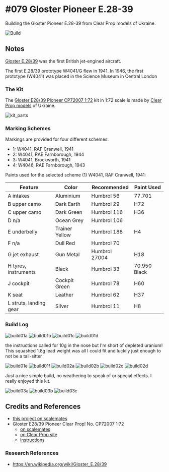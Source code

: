 # #079 Gloster Pioneer E.28-39

Building the Gloster Pioneer E.28-39 from Clear Prop models of Ukraine.

![Build](./assets/PioneerE.28-39_build.jpg?raw=true)

## Notes

[Gloster E.28/39](https://en.wikipedia.org/wiki/Gloster_E.28/39)
was the first British jet-engined aircraft.

The first E.28/39 prototype W4041/G flew in 1941.
In 1946, the first prototype (W4041) was placed in the Science Museum in Central London

### The Kit

The
[Gloster E28/39 Pioneer CP72007 1:72](https://www.scalemates.com/kits/clear-prop-cp72007-gloster-e28-39-pioneer--1273951)
kit in 1:72 scale is made by [Clear Prop models](https://clearpropmodels.com/) of Ukraine.

![kit_parts](./assets/kit_parts.jpg?raw=true)

### Marking Schemes

Markings are provided for four different schemes:

* 1: W4041, RAF Cranwell, 1941
* 2: W4041, RAE Farnborough, 1944
* 3: W4041, Brockworth, 1941
* 4: W4046, RAE Farnborough, 1943

Paints used for the selected scheme (1) W4041, RAF Cranwell, 1941:

| Feature                | Color               | Recommended   | Paint Used        |
|------------------------|---------------------|---------------|-------------------|
| A intakes              | Aluminium           | Humbrol 56    | 77.701            |
| B upper camo           | Dark Earth          | Humbrol 29    | H72               |
| C upper camo           | Dark Green          | Humbrol 116   | H36               |
| D n/a                  | Ocean Grey          | Humbrol 106   |                   |
| E underbelly           | Trainer Yellow      | Humbrol 188   | H4                |
| F n/a                  | Dull Red            | Humbrol 70    |                   |
| G jet exhaust          | Gun Metal           | Humbrol 27004 | H18               |
| H tyres, instruments   | Black               | Humbrol 33    | 70.950 Black      |
| J cockpit              | Cockpit Green       | Humbrol 78    | H60               |
| K seat                 | Leather             | Humbrol 62    | H37               |
| L struts, landing gear | Silver              | Humbrol 11    | H8                |

### Build Log

![build01a](./assets/build01a.jpg?raw=true)
![build01b](./assets/build01b.jpg?raw=true)
![build01c](./assets/build01c.jpg?raw=true)
![build01d](./assets/build01d.jpg?raw=true)

the instructions called for 10g in the nose but I'm short of depleted uranium! This squashed 1.8g lead weight was all I could fit and luckily just enough to not be a tail-sitter

![build01e](./assets/build01e.jpg?raw=true)
![build01f](./assets/build01f.jpg?raw=true)
![build02a](./assets/build02a.jpg?raw=true)
![build02b](./assets/build02b.jpg?raw=true)
![build02c](./assets/build02c.jpg?raw=true)
![build02d](./assets/build02d.jpg?raw=true)

Just a nice simple build, no weathering to speak of or special effects. I really enjoyed this kit.

![build03a](./assets/build03a.jpg?raw=true)
![build03b](./assets/build03b.jpg?raw=true)
![build03c](./assets/build03c.jpg?raw=true)

## Credits and References

* [this project on scalemates](https://www.scalemates.com/profiles/mate.php?id=74137&p=projects&project=141886)
* Gloster E28/39 Pioneer Clear Prop! No. CP72007 1:72
    * [on scalemates](https://www.scalemates.com/kits/clear-prop-cp72007-gloster-e28-39-pioneer--1273951)
    * [on Clear Prop site](https://clearpropmodels.com/cp_72007)
    * [instructions](./assets/CP72007-instructions.pdf)

### Research References

* <https://en.wikipedia.org/wiki/Gloster_E.28/39>
